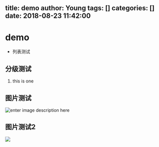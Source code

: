 title: demo
author: Young
tags: []
categories: []
date: 2018-08-23 11:42:00
---
# demo
- 列表测试

## 分级测试

 1. this is one 

## 图片测试
![enter image description here](https://lh3.googleusercontent.com/NV72n6C-erzIj-WsqIRM6UDIB6eZ0s-o4sd63NshTuGbP6vWuqP3WZnKvNtfF7_mPiOFCskyMQKBBQ "a")
## 图片测试2
![](https://images.unsplash.com/photo-1534941946572-23438b26af30?ixlib=rb-0.3.5&ixid=eyJhcHBfaWQiOjEyMDd9&s=2a39cbef202ec33200977e0d25e9f5e8&dpr=1&auto=format&fit=crop&w=1000&q=80&cs=tinysrgb)